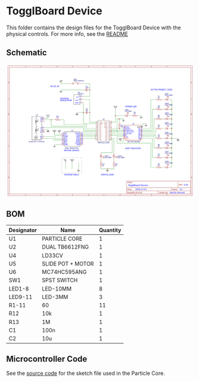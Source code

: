 # TogglBoard Device

This folder contains the design files for the TogglBoard Device with the physical controls. For more info, see the [README](../README.md)

## Schematic

![EasyEDA Schematic](./schematic/schematic_copy.png)

## BOM

| Designator | Name              | Quantity |
|------------|-------------------|----------|
| U1         | PARTICLE CORE     | 1        |
| U2         | DUAL TB6612FNG    | 1        |
| U4         | LD33CV            | 1        |
| U5         | SLIDE POT + MOTOR | 1        |
| U6         | MC74HC595ANG      | 1        |
| SW1        | SPST SWITCH       | 1        |
| LED1-8     | LED-10MM          | 8        |
| LED9-11    | LED-3MM           | 3        |
| R1-11      | 60                | 11       |
| R12        | 10k               | 1        |
| R13        | 1M                | 1        |
| C1         | 100n              | 1        |
| C2         | 10u               | 1        |

## Microcontroller Code

See the [source code](./code/) for the sketch file used in the Particle Core.
